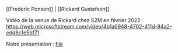 [[Frederic Ponson]] | [[Rickard Gustafson]]

Vidéo de la venue de Rickard chez S2M en février 2022 :
https://web.microsoftstream.com/video/4b1a0948-4702-411d-94a2-edd8c1e5bf71

Notre présentation : [file](file:///C%3A%5CUsers%5CBOUCULAT%5COneDrive%20-%20SKF%5CDocuments%5C2022%5CRecu%5CFrederic%20Ponson%5CVisit%20Rickard%20Gustafsson%5CVisit%20Rickard%20Niclas%20Thomas%20Feb%2022.pptx)
